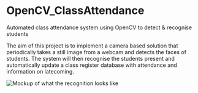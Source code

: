 # OpenCV_ClassAttendance
Automated class attendance system using OpenCV to detect & recognise students

The aim of this project is to implement a camera based solution that periodically takes a still image from a webcam and detects the faces
of students. The system will then recognise the students present and automatically update a class register database with attendance and 
information on latecoming.

![Mockup of what the recognition looks like](https://s15.postimg.org/4h6logf7f/untd.png)
